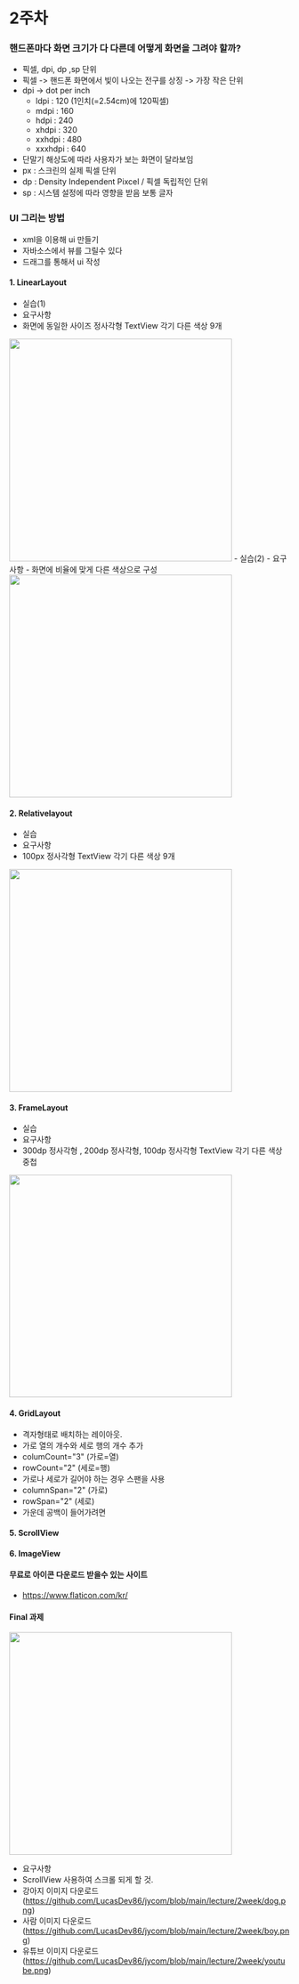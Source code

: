 # 2주차

### 핸드폰마다 화면 크기가 다 다른데 어떻게 화면을 그려야 할까?
 - 픽셀, dpi, dp ,sp 단위
 - 픽셀 -> 핸드폰 화면에서 빛이 나오는 전구를 상징 -> 가장 작은 단위
 - dpi -> dot per inch
      - ldpi : 120 (1인치(=2.54cm)에 120픽셀)
      - mdpi : 160
      - hdpi : 240
      - xhdpi : 320
      - xxhdpi : 480
      - xxxhdpi : 640
 - 단말기 해상도에 따라 사용자가 보는 화면이 달라보임
 - px : 스크린의 실제 픽셀 단위
 - dp : Density Independent Pixcel / 픽셀 독립적인 단위
 - sp : 시스템 설정에 따라 영향을 받음 보통 글자


### UI 그리는 방법
  - xml을 이용해 ui 만들기
  - 자바소스에서 뷰를 그릴수 있다
  - 드래그를 통해서 ui 작성

#### 1. LinearLayout 
  - 실습(1)
  - 요구사항
  - 화면에 동일한 사이즈 정사각형 TextView 각기 다른 색상 9개

<img src="linear.png" width="400"/>
  - 실습(2)
  - 요구사항
  - 화면에 비율에 맞게 다른 색상으로 구성

<img src="https://github.com/LucasDev86/bdworld/blob/main/gui/linearlayout.jpg" width="400"/>


#### 2. Relativelayout
  - 실습
  - 요구사항
  - 100px 정사각형 TextView 각기 다른 색상 9개

<img src="real.png" width="400"/>

#### 3. FrameLayout
  - 실습
  - 요구사항
  - 300dp 정사각형 , 200dp 정사각형, 100dp 정사각형 TextView 각기 다른 색상 중첩

<img src="frame.png" width="400"/>


#### 4. GridLayout
  - 격자형태로 배치하는 레이아웃.
  - 가로 열의 개수와 세로 행의 개수 추가
  - columCount="3" (가로=열)
  - rowCount="2" (세로=행)
  - 가로나 세로가 길어야 하는 경우 스팬을 사용
  - columnSpan="2" (가로)
  - rowSpan="2" (세로)
  - 가운데 공백이 들어가려면 <Space android:layout_gravity="fll_horizontal" androiod:layout_rowSpan="3"/> 

#### 5. ScrollView

#### 6. ImageView

#### 무료로 아이콘 다운로드 받을수 있는 사이트 
 - https://www.flaticon.com/kr/

#### Final 과제

<img src="final.png" width="400"/>

- 요구사항
- ScrollView 사용하여 스크롤 되게 할 것.
- 강아지 이미지 다운로드 (https://github.com/LucasDev86/jycom/blob/main/lecture/2week/dog.png)
- 사람 이미지 다운로드 (https://github.com/LucasDev86/jycom/blob/main/lecture/2week/boy.png)
- 유튜브 이미지 다운로드 (https://github.com/LucasDev86/jycom/blob/main/lecture/2week/youtube.png)

